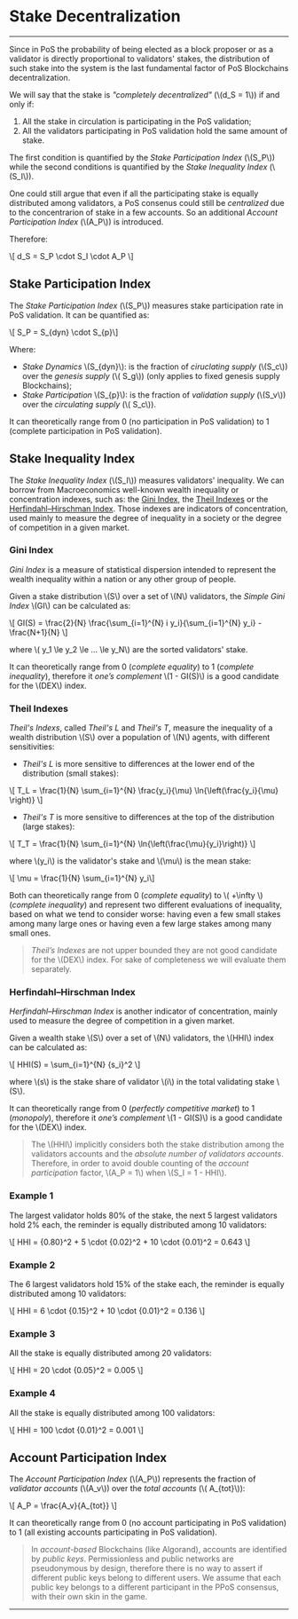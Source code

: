 # Stake Decentralization

---

Since in PoS the probability of being elected as a block proposer or as a
validator is directly proportional to validators' stakes, the distribution of
such stake into the system is the last fundamental factor of PoS Blockchains
decentralization.

We will say that the stake is _"completely decentralized"_ (\\(d_S = 1\\)) if
and only if:

1. All the stake in circulation is participating in the PoS validation;
1. All the validators participating in PoS validation hold the same amount of
stake.

The first condition is quantified by the _Stake Participation Index_
(\\(S_P\\)) while the second conditions is quantified by the _Stake Inequality
Index_ (\\(S_I\\)).

One could still argue that even if all the participating stake is equally
distributed among validators, a PoS consenus could still be _centralized_ due
to the concentrarion of stake in a few accounts. So an additional _Account
Participation Index_ (\\(A_P\\)) is introduced.

Therefore:

\\[ d_S = S_P \cdot S_I \cdot A_P \\]

## Stake Participation Index

The _Stake Participation Index_ (\\(S_P\\)) measures stake participation rate
in PoS validation. It can be quantified as:

\\[ S_P = S_{dyn} \cdot S_{p}\\]

Where:

* _Stake Dynamics_ \\(S_{dyn}\\): is the fraction of _ciruclating supply_
(\\(S_c\\)) over the _genesis supply_ (\\( S_g\\)) (only applies to fixed
genesis supply Blockchains);
* _Stake Participation_ \\(S_{p}\\): is the fraction of _validation supply_
  (\\(S_v\\)) over the _circulating supply_ (\\( S_c\\)).

It can theoretically range from 0 (no participation in PoS validation) to 1
(complete participation in PoS validation).

## Stake Inequality Index

The _Stake Inequality Index_ (\\(S_I\\)) measures validators' inequality.
We can borrow from Macroeconomics well-known wealth inequality or
concentration indexes, such as: the [Gini Index](https://en.wikipedia.org/wiki/Gini_coefficient),
the [Theil Indexes](https://en.wikipedia.org/wiki/Theil_index)
or the [Herfindahl–Hirschman Index](https://en.wikipedia.org/wiki/Herfindahl%E2%80%93Hirschman_Index).
Those indexes are indicators of concentration, used mainly to measure the
degree of inequality in a society or the degree of competition in a given
market.

### Gini Index

_Gini Index_ is a measure of statistical dispersion intended to represent the
wealth inequality within a nation or any other group of people.

Given a stake distribution \\(S\\) over a set of \\(N\\) validators, the
_Simple Gini Index_ \\(GI\\) can be calculated as:

\\[ GI(S) = \frac{2}{N} \frac{\sum_{i=1}^{N} i y_i}{\sum_{i=1}^{N} y_i} -
\frac{N+1}{N} \\]

where \\( y_1 \le y_2 \le ... \le y_N\\) are the sorted validators' stake.

It can theoretically range from 0 (_complete equality_) to 1 (_complete_
_inequality_), therefore it _one’s complement_ \\(1 - GI(S)\\) is a good
candidate for the \\(DEX\\) index.

### Theil Indexes

_Theil's Indexs_, called _Theil's L_ and _Theil's T_, measure the inequality of
a wealth distribution \\(S\\) over a population of \\(N\\) agents, with
different sensitivities:

* _Theil's L_ is more sensitive to differences at the lower end of the
distribution (small stakes):

\\[ T_L = \frac{1}{N} \sum_{i=1}^{N} \frac{y_i}{\mu} \ln{\left(\frac{y_i}{\mu}
\right)} \\]

* _Theil's T_ is more sensitive to differences at the top of the distribution
(large stakes):

\\[ T_T = \frac{1}{N} \sum_{i=1}^{N} \ln{\left(\frac{\mu}{y_i}\right)} \\]

where \\(y_i\\) is the validator's stake and \\(\mu\\) is the mean stake:

\\[ \mu = \frac{1}{N} \sum_{i=1}^{N} y_i\\]

Both can theoretically range from 0 (_complete equality_) to \\( +\infty \\)
(_complete inequality_) and represent two different evaluations of inequality,
based on what we tend to consider worse: having even a few small stakes
among many large ones or having even a few large stakes among many
small ones.

> _Theil’s Indexes_ are not upper bounded they are not good candidate for the
> \\(DEX\\) index. For sake of completeness we will evaluate them separately.

### Herfindahl–Hirschman Index

_Herfindahl–Hirschman Index_ is another indicator of concentration, mainly used
to measure the degree of competition in a given market.

Given a wealth stake \\(S\\) over a set of \\(N\\) validators, the \\(HHI\\)
index can be calculated as:

\\[ HHI(S) = \sum_{i=1}^{N} {s_i}^2 \\]

where \\(s\\) is the stake share of validator \\(i\\) in the total validating
stake \\(S\\).

It can theoretically range from 0 (_perfectly competitive market_) to 1
(_monopoly_), therefore it _one’s complement_ \\(1 - GI(S)\\) is a good
candidate for the \\(DEX\\) index.

> The \\(HHI\\) implicitly considers both the stake distribution among the
> validators accounts and the _absolute number of validators accounts_.
> Therefore, in order to avoid double counting of the _account participation_
> factor, \\(A_P = 1\\) when \\(S_I = 1 - HHI\\).

### Example 1

The largest validator holds 80% of the stake, the next 5 largest validators
hold 2% each, the reminder is equally distributed among 10 validators:

\\[ HHI = {0.80}^2 + 5 \cdot {0.02}^2 + 10 \cdot {0.01}^2 = 0.643 \\]

### Example 2

The 6 largest validators hold 15% of the stake each, the reminder is equally
distributed among 10 validators:

\\[ HHI = 6 \cdot {0.15}^2 + 10 \cdot {0.01}^2 = 0.136 \\]

### Example 3

All the stake is equally distributed among 20 validators:

\\[ HHI = 20 \cdot {0.05}^2 = 0.005 \\]

### Example 4

All the stake is equally distributed among 100 validators:

\\[ HHI = 100 \cdot {0.01}^2 = 0.001 \\]

## Account Participation Index

The _Account Participation Index_ (\\(A_P\\)) represents the fraction of
_validator accounts_ (\\(A_v\\)) over the _total accounts_ (\\( A_{tot}\\)):

\\[ A_P = \frac{A_v}{A_{tot}} \\]

It can theoretically range from 0 (no account participating in PoS validation)
to 1 (all existing accounts participating in PoS validation).

> In _account-based_ Blockchains (like Algorand), accounts are identified by
> _public keys_. Permissionless and public networks are pseudonymous by design,
> therefore there is no way to assert if different public keys belong to
> different users. We assume that each public key belongs to a different
> participant in the PPoS consensus, with their own skin in the game.

---
